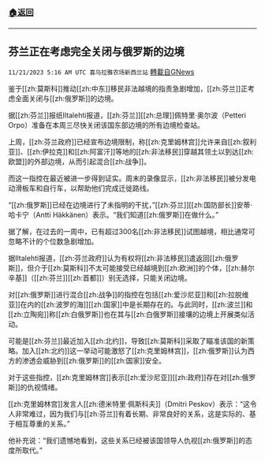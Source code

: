 ###  [:house:返回](README.md)
---


## 芬兰正在考虑完全关闭与俄罗斯的边境
`11/21/2023 5:16 AM UTC 喜马拉雅农场新西兰站` [轉載自GNews](https://gnews.org/articles/1998434)

鉴于[[zh:莫斯科]]推动[[zh:中东]]移民非法越境的指责急剧增加，[[zh:芬兰]]正考虑全面关闭与[[zh:俄罗斯]]的边境。

据[[zh:芬兰]]报纸Iltalehti报道，[[zh:芬兰]][[zh:总理]]佩特里·奥尔波（Petteri Orpo）准备在本周三尽快关闭该国东部边境的所有边境检查站。

上周，[[zh:芬兰政府]]已经宣布边境限制，称[[zh:克里姆林宫]]允许来自[[zh:叙利亚]]、[[zh:伊拉克]]和[[zh:阿富汗]]等地的[[zh:非法移民]]穿越其领土以到达[[zh:欧盟]]的外部边境，从而引起混合[[zh:战争]]。

而这一指控在最近被进一步得到证实。周末的录像显示，[[zh:非法移民]]被分发电动滑板车和自行车，以帮助他们完成迁徙路线。

“[[zh:俄罗斯]]已经在边境进行了未指明的干扰，”[[zh:芬兰]][[zh:国防部长]]安蒂·哈卡宁（Antti Häkkänen）表示。“我们知道[[zh:俄罗斯]]在做什么。”

据了解，在过去的一周中，已有超过300名[[zh:非法移民]]试图越境，相比通常可忽略不计的个位数急剧增加。

据Iltalehti报道，[[zh:芬兰政府]]认为有权将[[zh:非法移民]]遣返回[[zh:俄罗斯]]，但介于[[zh:莫斯科]]不太可能接受已经越境到[[zh:欧洲]]的个体，[[zh:赫尔辛基]]（[[zh:芬兰]][[zh:首都]]）别无选择，只能关闭边境。

对[[zh:俄罗斯]]进行混合[[zh:战争]]的指控在包括[[zh:爱沙尼亚]]和[[zh:拉脱维亚]]在内的[[zh:波罗的海]][[zh:国家]]中是长期存在的。与此同时，[[zh:波兰]]和[[zh:立陶宛]]称[[zh:白俄罗斯]]也在其与[[zh:白俄罗斯]]接壤的边境上开展类似活动。

可能是[[zh:芬兰]]最近加入[[zh:北约]]，导致[[zh:莫斯科]]采取了瞄准该国的新策略。加入[[zh:北约]]这一举动可能激怒了[[zh:克里姆林宫]]，[[zh:俄罗斯]]认为西方的渗透会威胁到[[zh:俄罗斯]]的[[zh:国家]]安全。

对于这些指控，[[zh:克里姆林宫]]表示[[zh:爱沙尼亚]][[zh:政府]]存在对[[zh:俄罗斯]]的仇视情绪。

[[zh:克里姆林宫]]发言人[[zh:德米特里·佩斯科夫]]（Dmitri Peskov）表示：“这令人非常难过，因为我们与[[zh:芬兰]]有着长期、非常良好的关系，这是实际的、基于相互尊重的关系。”

他补充说：“我们遗憾地看到，这些关系已经被该国领导人仇视[[zh:俄罗斯]]的态度所取代。”
